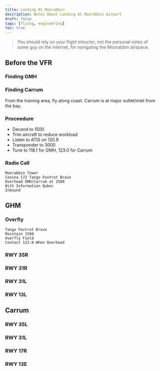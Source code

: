 ```yaml
---
title: Landing At Moorabbin
description: Notes About Landing At Moorabbin Airport 
draft: false 
tags: [flying, engineering] 
toc: true
---
```


> You should rely on your flight intructor, not the personal notes of some guy on the internet, for navigating the Moorabbin airspace.

## Before the VFR 

### Finding GMH

### Finding Carrum

From the training area, fly along coast. Carrum is at major outlet/inlet from the bay.

### Proceedure

- Decend to 1500
- Trim aircraft to reduce workload
- Listen to ATIS on 120.9
- Transponder to 3000
- Tune to 118.1 for GMH, 123.0 for Carrum

### Radio Call
    Moorabbin Tower
    Cessna 172 Tango Foxtrot Bravo
    Overhead GMH/Carrum at 1500
    With Information Qubec
    Inbound

## GHM

### Overfly

    Tango Foxtrot Bravo
    Maintain 1500
    Overfly Field
    Contact 123.0 When Overhead
    
### RWY 35R

### RWY 31R

### RWY 31L

### RWY 13L

## Carrum

### RWY 35L

### RWY 31L

### RWY 17R

### RWY 13E

